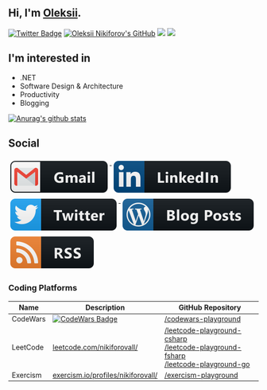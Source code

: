 ## Hi, I'm [Oleksii](https://nikiforovall.github.io/).

[![Twitter Badge](https://img.shields.io/twitter/follow/nikiforovall?style=social)](https://twitter.com/nikiforovall)
[![Oleksii Nikiforov's GitHub](https://img.shields.io/badge/-@nikiforovall-%23181717?style=flat-square&logo=github)](https://github.com/nikiforovall)
[![](https://vistr.dev/badge?repo=nikiforovall.nikiforovall&corners=square)](https://github.com/nikiforovall/vistr.dev)
[![](https://img.shields.io/github/stars/nikiforovall?style=social)](https://github.com/NikiforovAll?tab=repositories)

## I'm interested in

- .NET
- Software Design & Architecture
- Productivity
- Blogging

[![Anurag's github stats](https://github-readme-stats.vercel.app/api?username=nikiforovall&count_private=true&show_icons=true)](https://github.com/anuraghazra/github-readme-stats)

## Social

<a href="mailto:alexey.nikiforovall@gmail.com">
  <img src="https://raw.githubusercontent.com/NikiforovAll/NikiforovAll/master/images/social/gmail.svg" alt="gmail" style="vertical-align:top; margin:6px 4px">
</a>

<a href="https://www.linkedin.com/in/nikiforov-alexey/">
    <img src="https://raw.githubusercontent.com/NikiforovAll/NikiforovAll/master/images/social/linkedin.svg" alt="linkedin" style="vertical-align:top; margin:6px 4px">
</a>

<a href="https://twitter.com/nikiforovall">
    <img src="https://raw.githubusercontent.com/NikiforovAll/NikiforovAll/master/images/social/twitter.svg" alt="twitter" style="vertical-align:top; margin:6px 4px">
</a>

<a href="https://nikiforovall.github.io/">
    <img src="https://raw.githubusercontent.com/NikiforovAll/NikiforovAll/master/images/blogs/wordpress.svg" alt="wordpress" style="vertical-align:top; margin:6px 4px">
</a>
<a href="https://nikiforovall.github.io/feed.xml">
    <img src="https://raw.githubusercontent.com/NikiforovAll/NikiforovAll/master/images/blogs/rss.svg" alt="rss" style="vertical-align:top; margin:6px 4px">
</a>


### Coding Platforms
| Name     | Description                                                                                                                       | GitHub Repository                                                           |
|----------|-----------------------------------------------------------------------------------------------------------------------------------|-----------------------------------------------------------------------------|
| CodeWars | [![CodeWars Badge](https://www.codewars.com/users/NikiforovAll/badges/micro)](https://www.codewars.com/users/NikiforovAll/badges) | [/codewars-playground](https://github.com/NikiforovAll/codewars-playground) |
| LeetCode | [leetcode.com/nikiforovall/](https://leetcode.com/nikiforovall/)                                                                  | [/leetcode-playground-csharp](https://github.com/NikiforovAll/leetcode-playground) <br/>[/leetcode-playground-fsharp](https://github.com/NikiforovAll/leetcode-playground-fsharp) <br/>[/leetcode-playground-go](https://github.com/NikiforovAll/leetcode-playground-go)|
| Exercism | [exercism.io/profiles/nikiforovall/](https://exercism.io/profiles/NikiforovAll/)                                                  | [/exercism-playground](https://github.com/NikiforovAll/exercism-playground) |

